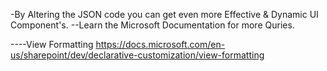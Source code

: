 -By Altering the JSON code you can get even more Effective & Dynamic UI Component's.
--Learn the Microsoft Documentation for more Quries.

----View Formatting 
https://docs.microsoft.com/en-us/sharepoint/dev/declarative-customization/view-formatting
